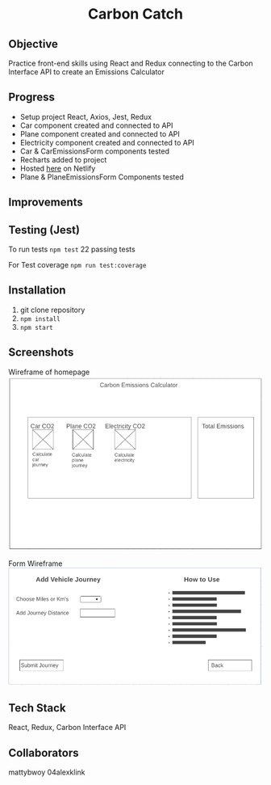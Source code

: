 <h1 align="center">

Carbon Catch

</h1>

## Objective
Practice front-end skills using React and Redux connecting to the Carbon Interface API to create an Emissions Calculator

## Progress
 - Setup project React, Axios, Jest, Redux
 - Car component created and connected to API
 - Plane component created and connected to API
 - Electricity component created and connected to API
 - Car & CarEmissionsForm components tested
 - Recharts added to project
 - Hosted [here](https://60927c341b0e2ade3bc01b95--suspicious-perlman-b5fa2d.netlify.app/) on Netlify
 - Plane & PlaneEmissionsForm Components tested  

## Improvements

## Testing (Jest)
To run tests `npm test`
22 passing tests

For Test coverage `npm run test:coverage`


## Installation

1. git clone repository
2. `npm install`
3. `npm start`

## Screenshots
Wireframe of homepage
![Wireframe1](./src/images/Wireframe1.png)

Form Wireframe
![Wireframe2](./src/images/Wireframe2.png)

## Tech Stack

React, Redux, Carbon Interface API

## Collaborators
mattybwoy
04alexklink
